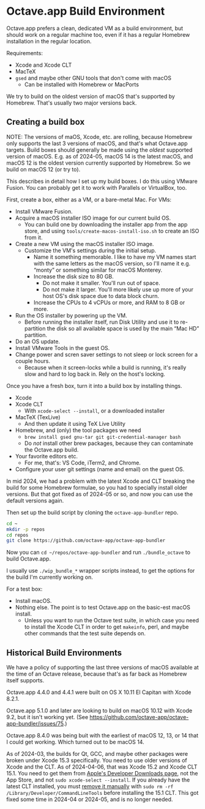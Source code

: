 # Octave.app Build Environment

Octave.app prefers a clean, dedicated VM as a build environment, but should work on a regular machine too, even if it has a regular Homebrew installation in the regular location.

Requirements:

* Xcode and Xcode CLT
* MacTeX
* `gsed` and maybe other GNU tools that don't come with macOS
  * Can be installed with Homebrew or MacPorts

We try to build on the oldest version of macOS that's supported by Homebrew. That's usually two major versions back.

## Creating a build box

NOTE: The versions of maOS, Xcode, etc. are rolling, because Homebrew only supports the last 3 versions of macOS, and that's what Octave.app targets. Build boxes should generally be made using the *oldest* supported version of macOS. E.g. as of 2024-05, macOS 14 is the latest macOS, and macOS 12 is the oldest version currently supported by Homebrew. So we build on macOS 12 (or try to).

This describes in detail how I set up my build boxes. I do this using VMware Fusion. You can probably get it to work with Parallels or VirtualBox, too.

First, create a box, either as a VM, or a bare-metal Mac. For VMs:

* Install VMware Fusion.
* Acquire a macOS installer ISO image for our current build OS.
  * You can build one by downloading the installer app from the app store, and using `tools/create-macos-install-iso.sh` to create an ISO from it.
* Create a new VM using the macOS installer ISO image.
  * Customize the VM's settings during the initial setup.
    * Name it something memorable. I like to have my VM names start with the same letters as the macOS version, so I'll name it e.g. “monty” or something similar for macOS Monterey.
    * Increase the disk size to 80 GB.
      * Do not make it smaller. You'll run out of space.
      * Do not make it larger. You'll more likely use up more of your host OS's disk space due to data block churn.
    * Increase the CPUs to 4 vCPUs or more, and RAM to 8 GB or more.
* Run the OS installer by powering up the VM.
  * Before running the installer itself, run Disk Utility and use it to re-partition the disk so all available space is used by the main “Mac HD” partition.
* Do an OS update.
* Install VMware Tools in the guest OS.
* Change power and scren saver settings to not sleep or lock screen for a couple hours.
  * Because when it screen-locks while a build is running, it's really slow and hard to log back in. Rely on the host's locking.

Once you have a fresh box, turn it into a build box by installing things.

* Xcode
* Xcode CLT
  * With `xcode-select --install`, or a downloaded installer
* MacTeX (TexLive)
  * And then update it using TeX Live Utility
* Homebrew, and (only) the tool packages we need
  * `brew install gsed gnu-tar git git-credential-manager bash`
  * Do _not_ install other brew packages, because they can contaminate the Octave.app build.
* Your favorite editors etc.
  * For me, that's: VS Code, iTerm2, and Chrome.
* Configure your user git settings (name and email) on the guest OS.

In mid 2024, we had a problem with the latest Xcode and CLT breaking the build for some Homebrew formulae, so you had to specially install older versions. But that got fixed as of 2024-05 or so, and now you can use the default versions again.

Then set up the build script by cloning the `octave-app-bundler` repo.

```bash
cd ~
mkdir -p repos
cd repos
git clone https://github.com/octave-app/octave-app-bundler
```

Now you can `cd ~/repos/octave-app-bundler` and run `./bundle_octave` to build Octave.app.

I usually use `./wip_bundle_*` wrapper scripts instead, to get the options for the build I'm currently working on.

For a test box:

* Install macOS.
* Nothing else. The point is to test Octave.app on the basic-est macOS install.
  * Unless you want to run the Octave test suite, in which case you need to install the Xcode CLT in order to get `makeinfo`, perl, and maybe other commands that the test suite depends on.

## Historical Build Environments

We have a policy of supporting the last three versions of macOS available at the time of an Octave release, because that's as far back as Homebrew itself supports.

Octave.app 4.4.0 and 4.4.1 were built on OS X 10.11 El Capitan with Xcode 8.2.1.

Octave.app 5.1.0 and later are looking to build on macOS 10.12 with Xcode 9.2, but it isn't working yet. (See <https://github.com/octave-app/octave-app-bundler/issues/75>.)

Octave.app 8.4.0 was being buit with the earliest of macOS 12, 13, or 14 that I could get working. Which turned out to be macOS 14.

As of 2024-03, the builds for Qt, GCC, and maybe other packages were broken under Xcode 15.3 specifically. You need to use older versions of Xcode and the CLT. As of 2024-04-06, that was Xcode 15.2 and Xcode CLT 15.1. You need to get them from [Apple's Developer Downloads page](https://developer.apple.com/download/all/?q=xcode), not the App Store, and not `sudo xcode-select --install`. If you already have the latest CLT installed, you must [remove it manually](https://github.com/Homebrew/homebrew-core/issues/162714#issuecomment-2027462141) with `sudo rm -rf /Library/Developer/CommandLineTools` before installing the 15.1 CLT. This got fixed some time in 2024-04 or 2024-05, and is no longer needed.
